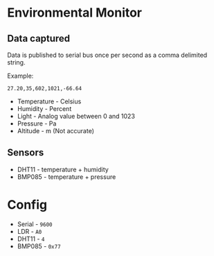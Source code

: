# Environmental Monitor

## Data captured

Data is published to serial bus once per second as a comma delimited string.

Example:

```csv
27.20,35,602,1021,-66.64
```

* Temperature - Celsius
* Humidity - Percent
* Light - Analog value between 0 and 1023
* Pressure - Pa
* Altitude  - m (Not accurate)

## Sensors

* DHT11 - temperature + humidity
* BMP085 - temperature + pressure

# Config

* Serial - `9600`
* LDR - `A0`
* DHT11 - `4`
* BMP085 - `0x77`

